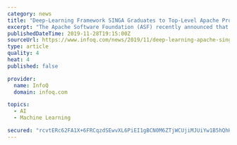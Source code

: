 ```yaml
---
category: news
title: "Deep-Learning Framework SINGA Graduates to Top-Level Apache Project"
excerpt: "The Apache Software Foundation (ASF) recently announced that SINGA, a framework for distributed deep-learning, has graduated to top-level project (TLP) status, signifying the project's maturity and stability. SINGA has already been adopted by companies in ..."
publishedDateTime: 2019-11-28T19:15:00Z
sourceUrl: https://www.infoq.com/news/2019/11/deep-learning-apache-singa/
type: article
quality: 4
heat: 4
published: false

provider:
  name: InfoQ
  domain: infoq.com

topics:
  - AI
  - Machine Learning

secured: "rcvtERc62FA1X+6FRCqzdSEwvXL6PiEI1gBCN0M6ZTjWCUjiMJUiYw1B5hQhHjOwPGZvGzbnxdRKCZX2RpLxoFi9PN6IrHLL6pRsTyv7IZ3rzOVasexUg5yl5cMs2555QJp18xB83AHQiug47WjGTSX8672DrX5Xo89pp7DjtVM7Ip/loUX6wKYdZRpb7p1viiimaSmgJqcxaf0ParnSVM6kSec6UZR19UeCA94xEQPwU8uXq+ENhLkkvjzFT5gU1ZDT3aAUIaHEeStELk/pbg==;96LKQGVfIhirF3CSoX4rGw=="
---
```


